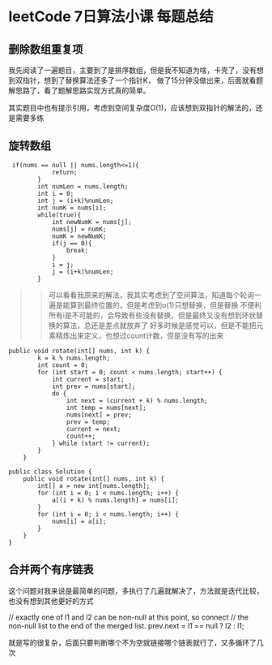 # leetCode 7日算法小课 每题总结

## 删除数组重复项

我先阅读了一遍题目，主要到了是排序数组，但是我不知道为啥，卡壳了，没有想到双指针，想到了替换算法还多了一个指针K，
做了15分钟没做出来，后面就看题解思路了，看了题解思路实现方式真的简单。

其实题目中也有提示引用，考虑到空间复杂度O(1)，应该想到双指针的解法的，还是需要多练


## 旋转数组

```
 if(nums == null || nums.length<=1){
            return;
        }
        int numLen = nums.length;
        int i = 0;
        int j = (i+k)%numLen;
        int numK = nums[i];
        while(true){
            int newNumK = nums[j];
            nums[j] = numK;
            numK = newNumK;
            if(j == 0){
                break;
            }
            i = j;
            j = (i+k)%numLen;
        }
 ```

 >> 可以看看我原来的解法，我其实考虑到了空间算法，知道每个轮询一遍是能算到最终位置的，但是考虑到o(1)只想替换，但是替换 不便利所有i是不可能的，会导致有些没有替换，但是最终又没有想到环状替换的算法，总还是差点就放弃了
 好多时候是感觉可以，但是不能把元素精炼出来定义，也想过count计数，但是没有写的出来

 ```
 public void rotate(int[] nums, int k) {
         k = k % nums.length;
         int count = 0;
         for (int start = 0; count < nums.length; start++) {
             int current = start;
             int prev = nums[start];
             do {
                 int next = (current + k) % nums.length;
                 int temp = nums[next];
                 nums[next] = prev;
                 prev = temp;
                 current = next;
                 count++;
             } while (start != current);
         }
     }
 ```

 ```
 public class Solution {
     public void rotate(int[] nums, int k) {
         int[] a = new int[nums.length];
         for (int i = 0; i < nums.length; i++) {
             a[(i + k) % nums.length] = nums[i];
         }
         for (int i = 0; i < nums.length; i++) {
             nums[i] = a[i];
         }
     }
 }
 ```

## 合并两个有序链表

这个问题对我来说是最简单的问题，多执行了几遍就解决了，方法就是迭代比较，也没有想到其他更好的方式

 // exactly one of l1 and l2 can be non-null at this point, so connect
        // the non-null list to the end of the merged list.
        prev.next = l1 == null ? l2 : l1;

就是写的很复杂，后面只要判断哪个不为空就链接哪个链表就行了，又多循环了几次

